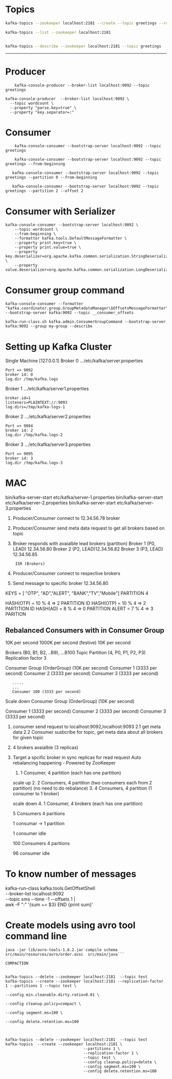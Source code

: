 
# Topics

```bash
kafka-topics --zookeeper localhost:2181 --create --topic greetings --replication-factor 1 --partitions 3

kafka-topics --list --zookeeper localhost:2181


kafka-topics --describe --zookeeper localhost:2181 --topic greetings
```
---

# Producer

```
    kafka-console-producer --broker-list localhost:9092 --topic greetings
```

```
kafka-console-producer  --broker-list localhost:9092 \
  --topic wordcount \
  --property "parse.key=true" \
  --property "key.separator=:"
```

# Consumer

```
    kafka-console-consumer --bootstrap-server localhost:9092 --topic greetings
```
    
```
    kafka-console-consumer --bootstrap-server localhost:9092 --topic greetings --from-beginning
```
```
   kafka-console-consumer --bootstrap-server localhost:9092 --topic greetings --partition 0 --from-beginning
```
```
   kafka-console-consumer --bootstrap-server localhost:9092 --topic greetings --partition 2 --offset 2
```

# Consumer with Serializer
```
kafka-console-consumer --bootstrap-server localhost:9092 \
    --topic wordcount \
    --from-beginning \
    --formatter kafka.tools.DefaultMessageFormatter \
    --property print.key=true \
    --property print.value=true \
    --property key.deserializer=org.apache.kafka.common.serialization.StringDeserializer \
    --property value.deserializer=org.apache.kafka.common.serialization.LongDeserializer
```

# Consumer group command

```
kafka-console-consumer --formatter "kafka.coordinator.group.GroupMetadataManager\$OffsetsMessageFormatter" --bootstrap-server kafka:9092 --topic __consumer_offsets
```


```
kafka-run-class.sh kafka.admin.ConsumerGroupCommand --bootstrap-server kafka:9092 --group my-group --describe
```


# Setting up Kafka Cluster


Single Machine [127.0.0.1]
Broker 0
.../etc/kafka/server.properties

    Port => 9092
    broker id: 0
    log.dir /tmp/kafka.logs
    

Broker 1
.../etc/kafka/server1.properties

     
    broker.id=1    
    listeners=PLAINTEXT://:9093
    log.dirs=/tmp/kafka-logs-1

    

Broker 2
.../etc/kafka/server2.properties

    Port => 9094
    broker id: 2
    log.dir /tmp/kafka.logs-2
    
    


Broker 3
.../etc/kafka/server3.properties

    Port => 9095
    broker id: 3
    log.dir /tmp/kafka.logs-3
    
    

# MAC


bin/kafka-server-start etc/kafka/server-1.properties
bin/kafka-server-start etc/kafka/server-2.properties
bin/kafka-server-start etc/kafka/server-3.properties



1. Producer/Consumer connect to 12.34.56.78 broker
2. Producer/Consumer send meta data request to get all brokers based on topic
3. Broker responds with avaialble lead brokers (partition)
        Broker 1 (P0, LEAD) 12.34.56.80 
        Broker 2 (P2, LEAD)12.34.56.82
        Broker 3 (P3, LEAD) 12.34.56.85

        ISR (Brokers)
4. Producer/Consumer connect to respective brokers 
5. Send message to specific broker 12.34.56.80 



KEYS = [ "OTP", "AD","ALERT", "BANK","TV","Mobile"]
PARTITION 4

HASH(OTP) = 10 % 4 => 2 PARTITION ID
HASH(OTP) = 10 % 4 => 2  PARTITION ID
HASH(AD) = 8 % 4 => 0 PARTITION
ALERT = 7 % 4 => 3 PARITION


## Rebalanced Consumers with in Consumer Group


10K per second
1000K per second (festive)
10K per second

Brokers (B0, B1, B2, ..B9), ...B100 
Topic 
Partition (4, P0, P1, P2, P3)
Replication factor 3 

Consumer Group (OrderGroup)  (10K per second)
       Consumer 1 (3333 per second)
       Consumer 2 (3333 per second)
       Consumer 3 (3333 per second)
       
       .....
       ...
       Consumer 100 (3333 per second)
   
Scale down
   Consumer Group (OrderGroup)  (10K per second)

   Consumer 1 (3333 per second)
         Consumer 2 (3333 per second)
         Consumer 3 (3333 per second)
         
         
1. consumer send request to localhost:9092,localhost:9093
2.1 get meta data 
2.2 Consumer susbcribe for topic, get meta data about all brokers for given topic
3. 4 brokers avaialble (3 replicas)
4. Target a spcific broker in sync replicas for read request
     Auto rebalancing happening - Powered by ZooKeeper
     
     1. 1 Consumer, 4 partition (each has one partition)
     
     scale up
     2. 2 Consumers, 4 partition (two consumers each from 2 partition)
       (no need to do rebalance)
     3. 4 Consumers, 4 partition (1 consumer to 1 broker)
     
     scale down
     4. 1 Consumer, 4 brokers (each has one partition)
          
            
            
     5 Consumers 4 paritions
     
     1 consumar -> 1 partition
     
     1 consumer idle
     
     
     100 Consumers 4 paritions
     
     96 consumer idle
     
# To know number of messages

kafka-run-class kafka.tools.GetOffsetShell \
  --broker-list localhost:9092 \
  --topic sms --time -1 --offsets 1 | \
   awk -F  ":" '{sum += $3} END {print sum}'
   
   
 # Create models using avro tool command line
``` 
java -jar lib/avro-tools-1.8.2.jar compile schema src/main/resources/avro/order.avsc  src/main/java```

COMPACTION


kafka-topics --delete --zookeeper localhost:2181  --topic test
kafka-topics --create --zookeeper localhost:2181 --replication-factor 1 --partitions 1 --topic test \
                                                                              --config min.cleanable.dirty.ratio=0.01 \
                                                                              --config cleanup.policy=compact \
                                                                              --config segment.ms=100 \
                                                                              --config delete.retention.ms=100
                                                                              
                                                                              
                                                                              
kafka-topics --delete --zookeeper localhost:2181  --topic test
kafka-topics  --create --zookeeper localhost:2181 \
                                  --partitions 1 \
                                  --replication-factor 1 \
                                  --topic test \
                                  --config cleanup.policy=delete \
                                  --config segment.ms=100 \
                                  --config delete.retention.ms=100
                                                                              
                                                                              